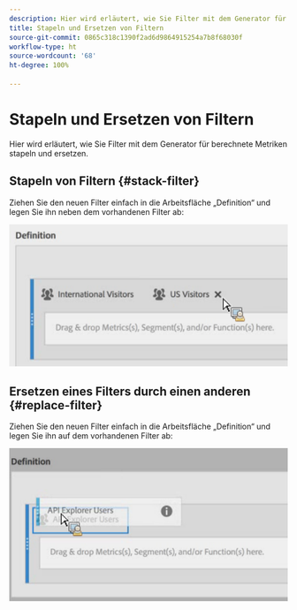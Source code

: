 ```yaml
---
description: Hier wird erläutert, wie Sie Filter mit dem Generator für berechnete Metriken stapeln und ersetzen.
title: Stapeln und Ersetzen von Filtern
source-git-commit: 0865c318c1390f2ad6d9864915254a7b8f68030f
workflow-type: ht
source-wordcount: '68'
ht-degree: 100%

---
```


# Stapeln und Ersetzen von Filtern

Hier wird erläutert, wie Sie Filter mit dem Generator für berechnete Metriken stapeln und ersetzen.

## Stapeln von Filtern {#stack-filter}

Ziehen Sie den neuen Filter einfach in die Arbeitsfläche „Definition“ und legen Sie ihn neben dem vorhandenen Filter ab:

![](assets/cm_stack_seg.png)

## Ersetzen eines Filters durch einen anderen {#replace-filter}

Ziehen Sie den neuen Filter einfach in die Arbeitsfläche „Definition“ und legen Sie ihn auf dem vorhandenen Filter ab:

![](assets/cm_replace_seg.png)
